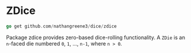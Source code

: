 # ZDice

```go
go get github.com/nathangreene3/dice/zdice
```

Package zdice provides zero-based dice-rolling functionality. A `ZDie` is an `n`-faced die numbered `0`, `1`, ..., `n-1`, where `n > 0`.

